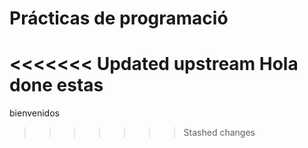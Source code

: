 # Prácticas de programació

<<<<<<< Updated upstream
Hola done estas 
=======
bienvenidos
>>>>>>> Stashed changes
